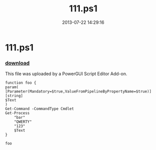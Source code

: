 ﻿---
pid:            4319
poster:         Anonymous
title:          111.ps1
date:           2013-07-22 14:29:16
format:         posh
parent:         0
parent:         0

---

# 111.ps1

### [download](4319.ps1)

This file was uploaded by a PowerGUI Script Editor Add-on.

```posh
function foo {
param(
[Parameter(Mandatory=$true,ValueFromPipelineByPropertyName=$true)]
[string]
$Text
)
Get-Command -CommandType Cmdlet
Get-Process
	"bar"
	"QWERTY"
	"123"
	$Text
}

foo
```
